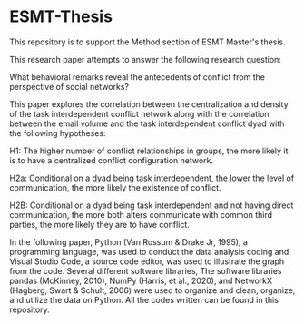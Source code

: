 # ESMT-Thesis
This repository is to support the Method section of ESMT Master's thesis.


This research paper attempts to answer the following research question:

What behavioral remarks reveal the antecedents of conflict from the perspective of social networks?


This paper explores the correlation between the centralization and density of the task interdependent conflict network along with the correlation between the email volume and the task interdependent conflict dyad with the following hypotheses:

H1: The higher number of conflict relationships in groups, the more likely it is to have a centralized conflict configuration network.

H2a: Conditional on a dyad being task interdependent, the lower the level of communication, the more likely the existence of conflict.

H2B: Conditional on a dyad being task interdependent and not having direct communication, the more both alters communicate with common third parties, the more likely they are to have conflict.


In the following paper, Python (Van Rossum & Drake Jr, 1995), a programming language, was used to conduct the data analysis coding and Visual Studio Code, a source code editor, was used to illustrate the graph from the code. 
Several different software libraries, The software libraries pandas (McKinney, 2010), NumPy (Harris, et al., 2020), and NetworkX (Hagberg, Swart & Schult, 2006) were used to organize and clean, organize, and utilize the data on Python. 
All the codes written can be found in this repository. 
